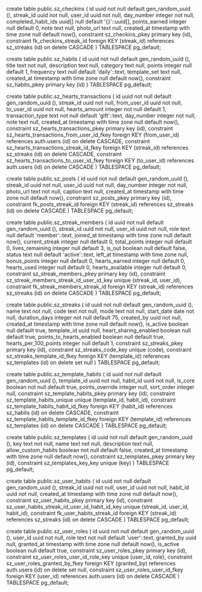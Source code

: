 






create table public.sz_checkins (
  id uuid not null default gen_random_uuid (),
  streak_id uuid not null,
  user_id uuid not null,
  day_number integer not null,
  completed_habit_ids uuid[] null default '{}'::uuid[],
  points_earned integer null default 0,
  note text null,
  photo_url text null,
  created_at timestamp with time zone null default now(),
  constraint sz_checkins_pkey primary key (id),
  constraint fk_checkins_streak_id foreign KEY (streak_id) references sz_streaks (id) on delete CASCADE
) TABLESPACE pg_default;


create table public.sz_habits (
  id uuid not null default gen_random_uuid (),
  title text not null,
  description text null,
  category text null,
  points integer null default 1,
  frequency text null default 'daily'::text,
  template_set text null,
  created_at timestamp with time zone null default now(),
  constraint sz_habits_pkey primary key (id)
) TABLESPACE pg_default;


create table public.sz_hearts_transactions (
  id uuid not null default gen_random_uuid (),
  streak_id uuid not null,
  from_user_id uuid not null,
  to_user_id uuid not null,
  hearts_amount integer not null default 1,
  transaction_type text not null default 'gift'::text,
  day_number integer not null,
  note text null,
  created_at timestamp with time zone null default now(),
  constraint sz_hearts_transactions_pkey primary key (id),
  constraint sz_hearts_transactions_from_user_id_fkey foreign KEY (from_user_id) references auth.users (id) on delete CASCADE,
  constraint sz_hearts_transactions_streak_id_fkey foreign KEY (streak_id) references sz_streaks (id) on delete CASCADE,
  constraint sz_hearts_transactions_to_user_id_fkey foreign KEY (to_user_id) references auth.users (id) on delete CASCADE
) TABLESPACE pg_default;


create table public.sz_posts (
  id uuid not null default gen_random_uuid (),
  streak_id uuid not null,
  user_id uuid not null,
  day_number integer not null,
  photo_url text not null,
  caption text null,
  created_at timestamp with time zone null default now(),
  constraint sz_posts_pkey primary key (id),
  constraint fk_posts_streak_id foreign KEY (streak_id) references sz_streaks (id) on delete CASCADE
) TABLESPACE pg_default;



create table public.sz_streak_members (
  id uuid not null default gen_random_uuid (),
  streak_id uuid not null,
  user_id uuid not null,
  role text null default 'member'::text,
  joined_at timestamp with time zone null default now(),
  current_streak integer null default 0,
  total_points integer null default 0,
  lives_remaining integer null default 3,
  is_out boolean null default false,
  status text null default 'active'::text,
  left_at timestamp with time zone null,
  bonus_points integer null default 0,
  hearts_earned integer null default 0,
  hearts_used integer null default 0,
  hearts_available integer null default 0,
  constraint sz_streak_members_pkey primary key (id),
  constraint sz_streak_members_streak_id_user_id_key unique (streak_id, user_id),
  constraint fk_streak_members_streak_id foreign KEY (streak_id) references sz_streaks (id) on delete CASCADE
) TABLESPACE pg_default;



create table public.sz_streaks (
  id uuid not null default gen_random_uuid (),
  name text not null,
  code text not null,
  mode text not null,
  start_date date not null,
  duration_days integer not null default 75,
  created_by uuid not null,
  created_at timestamp with time zone null default now(),
  is_active boolean null default true,
  template_id uuid null,
  heart_sharing_enabled boolean null default true,
  points_to_hearts_enabled boolean null default true,
  hearts_per_100_points integer null default 1,
  constraint sz_streaks_pkey primary key (id),
  constraint sz_streaks_code_key unique (code),
  constraint sz_streaks_template_id_fkey foreign KEY (template_id) references sz_templates (id) on delete set null
) TABLESPACE pg_default;


create table public.sz_template_habits (
  id uuid not null default gen_random_uuid (),
  template_id uuid not null,
  habit_id uuid not null,
  is_core boolean not null default true,
  points_override integer null,
  sort_order integer null,
  constraint sz_template_habits_pkey primary key (id),
  constraint sz_template_habits_unique unique (template_id, habit_id),
  constraint sz_template_habits_habit_id_fkey foreign KEY (habit_id) references sz_habits (id) on delete CASCADE,
  constraint sz_template_habits_template_id_fkey foreign KEY (template_id) references sz_templates (id) on delete CASCADE
) TABLESPACE pg_default;

create table public.sz_templates (
  id uuid not null default gen_random_uuid (),
  key text not null,
  name text not null,
  description text null,
  allow_custom_habits boolean not null default false,
  created_at timestamp with time zone null default now(),
  constraint sz_templates_pkey primary key (id),
  constraint sz_templates_key_key unique (key)
) TABLESPACE pg_default;


create table public.sz_user_habits (
  id uuid not null default gen_random_uuid (),
  streak_id uuid not null,
  user_id uuid not null,
  habit_id uuid not null,
  created_at timestamp with time zone null default now(),
  constraint sz_user_habits_pkey primary key (id),
  constraint sz_user_habits_streak_id_user_id_habit_id_key unique (streak_id, user_id, habit_id),
  constraint fk_user_habits_streak_id foreign KEY (streak_id) references sz_streaks (id) on delete CASCADE
) TABLESPACE pg_default;



create table public.sz_user_roles (
  id uuid not null default gen_random_uuid (),
  user_id uuid not null,
  role text not null default 'user'::text,
  granted_by uuid null,
  granted_at timestamp with time zone null default now(),
  is_active boolean null default true,
  constraint sz_user_roles_pkey primary key (id),
  constraint sz_user_roles_user_id_role_key unique (user_id, role),
  constraint sz_user_roles_granted_by_fkey foreign KEY (granted_by) references auth.users (id) on delete set null,
  constraint sz_user_roles_user_id_fkey foreign KEY (user_id) references auth.users (id) on delete CASCADE
) TABLESPACE pg_default;
